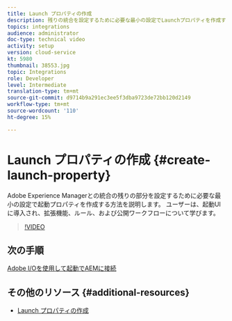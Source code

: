 ```yaml
---
title: Launch プロパティの作成
description: 残りの統合を設定するために必要な最小の設定でLaunchプロパティを作成する方法を説明します。 ユーザーは、起動UIに導入され、拡張機能、ルール、および発行ワークフローについて学習します。
topics: integrations
audience: administrator
doc-type: technical video
activity: setup
version: cloud-service
kt: 5980
thumbnail: 38553.jpg
topic: Integrations
role: Developer
level: Intermediate
translation-type: tm+mt
source-git-commit: d9714b9a291ec3ee5f3dba9723de72bb120d2149
workflow-type: tm+mt
source-wordcount: '110'
ht-degree: 15%

---
```



# Launch プロパティの作成 {#create-launch-property}

Adobe Experience Managerとの統合の残りの部分を設定するために必要な最小の設定で起動プロパティを作成する方法を説明します。 ユーザーは、起動UIに導入され、拡張機能、ルール、および公開ワークフローについて学びます。

>[!VIDEO](https://video.tv.adobe.com/v/38553?quality=12&learn=on)

## 次の手順

[Adobe I/Oを使用して起動でAEMに接続](connect-aem-launch-adobe-io.md)

## その他のリソース {#additional-resources}

* [Launch プロパティの作成](https://docs.adobe.com/content/help/en/core-services-learn/implementing-in-websites-with-launch/configure-launch/launch.html)
